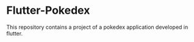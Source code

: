 # Flutter-Pokedex
This repository contains a project of a pokedex application developed in flutter.

